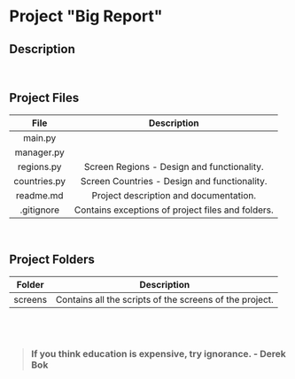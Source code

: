 # Project "Big Report"

## Description

<br>

## Project Files

| File         | Description                                       |
|:------------:|:-------------------------------------------------:|
| main.py      |                                                   |
| manager.py   |                                                   |
| regions.py   | Screen Regions - Design and functionality.        |
| countries.py | Screen Countries - Design and functionality.      |
| readme.md    | Project description and documentation.            |
| .gitignore   | Contains exceptions of project files and folders. |

<br>

## Project Folders

| Folder  | Description                                             |
|:-------:|:-------------------------------------------------------:|
| screens | Contains all the scripts of the screens of the project. |

<br>
<br>

> ### **If you think education is expensive, try ignorance. - Derek Bok**
